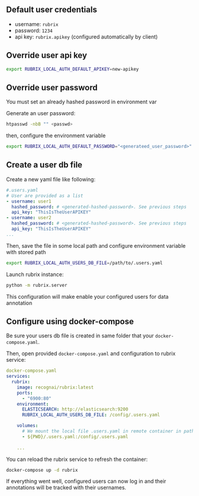 ## Default user credentials

- username: `rubrix`
- password: `1234`
- api key: `rubrix.apikey` (configured automatically by client)


## Override user api key

````bash
export RUBRIX_LOCAL_AUTH_DEFAULT_APIKEY=new-apikey
````

## Override user password

You must set an already hashed password in environment var

Generate an user password:

````bash
htpasswd -nbB "" <passwd>
````

then, configure the environment variable

```bash
export RUBRIX_LOCAL_AUTH_DEFAULT_PASSWORD="<generateed_user_password>"
```

## Create a user db file

Create a new yaml file like following:

```yaml
#.users.yaml
# User are provided as a list
- username: user1
  hashed_password: # <generated-hashed-password>. See previous steps
  api_key: "ThisIsTheUserAPIKEY"
- username: user2
  hashed_password: # <generated-hashed-password>. See previous steps
  api_key: "ThisIsTheUserAPIKEY"
...
```

Then, save the file in some local path and configure environment variable with stored path
```bash
export RUBRIX_LOCAL_AUTH_USERS_DB_FILE=/path/to/.users.yaml
```

Launch rubrix instance:
```bash
python -m rubrix.server
```
This configuration will make enable your configured users for data annotation


## Configure using docker-compose

Be sure your users db file is created in same folder that your `docker-compose.yaml`.

Then, open provided `docker-compose.yaml` and configuration to rubrix service:
````yaml
docker-compose.yaml
services:
  rubrix:
    image: recognai/rubrix:latest
    ports:
      - "6900:80"
    environment:
      ELASTICSEARCH: http://elasticsearch:9200
      RUBRIX_LOCAL_AUTH_USERS_DB_FILE: /config/.users.yaml

    volumes:
      # We mount the local file .users.yaml in remote container in path /config/.users.yaml
      - ${PWD}/.users.yaml:/config/.users.yaml
      
    ...
````
You can reload the rubrix service to refresh the container:

````bash
docker-compose up -d rubrix
````

If everything went well, configured users can now log in and their annotations will be tracked with their usernames.